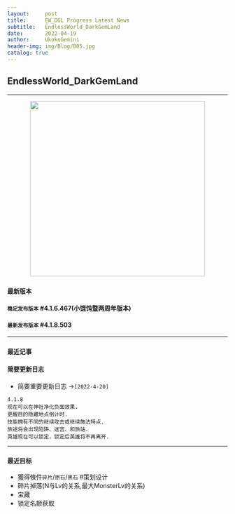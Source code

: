 ```yaml
---
layout:     post
title:      EW_DGL Progress Latest News
subtitle:   EndlessWorld_DarkGemLand
date:       2022-04-19
author:     UkokuGemini
header-img: img/Blog/B05.jpg
catalog: true
---
```


## EndlessWorld_DarkGemLand
---
<center><img src="https://github.com/UkokuGemini/UkokuGemini.github.io/blob/MainBranches/img/EndlessWorld_DarkGemLand/ReadMeLogo.png?raw=true" width="400"></center>


### `最新版本`
####  `稳定发布版本` **#4.1.6.467(小馄饨暨两周年版本)**
#### `最新发布版本` **#4.1.8.503**

---

### `最近记事`
#### 简要更新日志
 -  简要重要更新日志 ->`[2022-4-20]`
```
4.1.8
现在可以在神社净化负面效果.
更醒目的隐藏地点倒计时.
技能拥有不同的继续攻击或继续施法特点.
旅途将会出现陷阱、迷宫、和旅站.
英雄现在可以锁定，锁定后英雄将不再离开.
```
---  
### `最近目标`
- 獲得條件`碎片`/`原石`/`黑石` #策划设计 
- 碎片掉落(N与Lv的关系,最大MonsterLv的关系)
- 宝藏
- 锁定名额获取